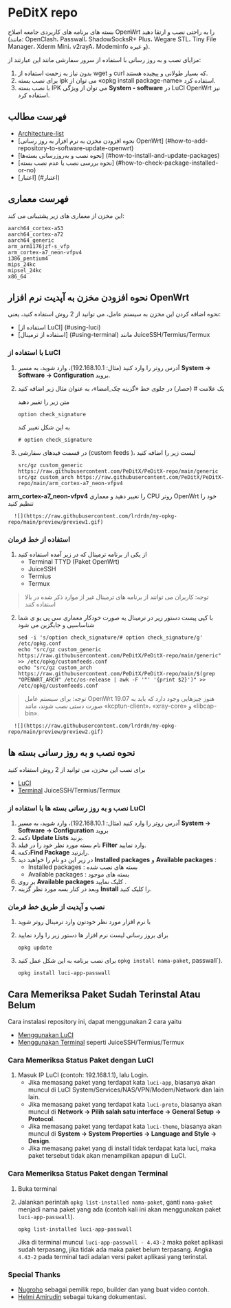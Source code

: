 # PeDitX repo
بسته های برنامه های کاربردی جامعه اصلاح OpenWrt را به راحتی نصب و ارتقا دهید (مانند: OpenClash، Passwall، ShadowSocksR+ Plus، Wegare STL، Tiny File Manager، Xderm Mini، v2rayA، Modeminfo و غیره).

مزایای نصب و به روز رسانی با استفاده از سرور سفارشی مانند این عبارتند از:
1. بدون نیاز به زحمت استفاده از wget و curl که بسیار طولانی و پیچیده هستند.
2. برای نصب بسته ipk می توان از «opkg install package-name» استفاده کرد.
3. با نصب بسته IPK می توان از ویژگی **System - software** در LuCI OpenWrt نیز استفاده کرد.

## فهرست مطالب
- [Architecture-list](#architecture-list)
- [نحوه افزودن مخزن به نرم افزار به روز رسانی OpenWrt] (#how-to-add-repository-to-software-update-openwrt)
- [نحوه نصب و به‌روزرسانی بسته‌ها] (#how-to-install-and-update-packages)
- [نحوه بررسی نصب یا عدم نصب بسته] (#how-to-check-package-installed-or-no)
- [اعتبار] (#اعتبار)

## فهرست معماری
این مخزن از معماری های زیر پشتیبانی می کند:

```
aarch64_cortex-a53
aarch64_cortex-a72
aarch64_generic
arm_arm1176jzf-s_vfp
arm_cortex-a7_neon-vfpv4
i386_pentium4
mips_24kc
mipsel_24kc
x86_64
```

## نحوه افزودن مخزن به آپدیت نرم افزار OpenWrt
نحوه اضافه کردن این مخزن به سیستم عامل، می توانید از 2 روش استفاده کنید، یعنی:
- [استفاده از LuCI] (#using-luci)
- [استفاده از ترمینال] (#using-terminal) مانند JuiceSSH/Termius/Termux

### با استفاده از LuCI

  1. آدرس روتر را وارد کنید (مثال: 192.168.10.1)، وارد شوید، به مسیر **System -> Software -> Configuration** بروید.
  
  2. یک علامت # (حصار) در جلوی خط «گزینه چک_امضا»، به عنوان مثال زیر اضافه کنید
  
      متن زیر را تغییر دهید
      
      ```
      option check_signature
      ```
      
     به این شکل تغییر کند
      
      ```
      # option check_signature
      ```

  3. در قسمت فیدهای سفارشی (custom feeds )، لیست زیر را اضافه کنید

      ```
      src/gz custom_generic https://raw.githubusercontent.com/PeDitX/PeDitX-repo/main/generic
      src/gz custom_arch https://raw.githubusercontent.com/PeDitX/PeDitX-repo/main/arm_cortex-a7_neon-vfpv4
      ```

**arm_cortex-a7_neon-vfpv4** را تغییر دهید و معماری CPU روتر OpenWrt خود را تنظیم کنید

      ![](https://raw.githubusercontent.com/lrdrdn/my-opkg-repo/main/preview/preview1.gif)
 
### استفاده از خط فرمان

  1. از یکی از برنامه ترمینال که در زیر آمده استفاده کنید
      - Terminal TTYD (Paket OpenWrt)
      - JuiceSSH
      - Termius
      - Termux

 > توجه: کاربران می توانند از برنامه های ترمینال غیر از موارد ذکر شده در بالا استفاده کنند
  
  2. با کپی پیست دستور زیر در ترمینال یه صورت خودکار معماری سی پی یو ی شما شناساسیی و جایگزین می شود
      
      ```
      sed -i 's/option check_signature/# option check_signature/g' /etc/opkg.conf
      echo "src/gz custom_generic https://raw.githubusercontent.com/PeDitX/PeDitX-repo/main/generic" >> /etc/opkg/customfeeds.conf
      echo "src/gz custom_arch https://raw.githubusercontent.com/PeDitX/PeDitX-repo/main/$(grep "OPENWRT_ARCH" /etc/os-release | awk -F '"' '{print $2}')" >> /etc/opkg/customfeeds.conf
      ```

> توجه: برای سیستم عامل OpenWrt 19.07 هنوز چیزهایی وجود دارد که باید به صورت دستی نصب شوند، مانند «kcptun-client»، «xray-core» و «libcap-bin».
    
      ![](https://raw.githubusercontent.com/lrdrdn/my-opkg-repo/main/preview/preview2.gif)
    

## نحوه نصب و به روز رسانی بسته ها
برای نصب این مخزن، می توانید از 2 روش استفاده کنید
- [LuCI](#install-dan-update-paket-menggunakan-luci)
- [Terminal](#install-dan-update-paket-menggunakan-terminal)  JuiceSSH/Termius/Termux

### نصب و به روز رسانی بسته ها با استفاده از LuCI

  1. آدرس روتر را وارد کنید (مثال: 192.168.10.1)، وارد شوید، به مسیر **System -> Software -> Configuration** بروید
  2. دکمه **Update Lists** بزنید.
  3. نام بسته مورد نظر خود را در فیلد **Filter** وارد نمایید.
  4. دکمه**Find Package** رابزنید.
  5. در زیر این دو نام را خواهید دید **Installed packages** و **Available packages** :
      - Installed packages : بسته های نصب شده
      - Available packages : بسته های موجود
  6. بر روی **Available packages** کلیک نمایید .
  7. وبعد در کنار بسه مورد نظر گزینه **Install** را کلیک کنید.
 
### نصب و آپدیت از طریق خط فرمان
  1. با نرم افزار مورد نظر خودتون وارد ترمینال روتر شوید
  2. برای بروز رسانی لیست نرم افزار ها دستور زیر را وارد نمایید
      ```
      opkg update
      ```
  
  3. برای نصب برنامه به این شکل عمل کنید `opkg install nama-paket`, passwall`).
      
      ```
      opkg install luci-app-passwall
      ```

## Cara Memeriksa Paket Sudah Terinstal Atau Belum
Cara instalasi repository ini, dapat menggunakan 2 cara yaitu
- [Menggunakan LuCI](#cara-memeriksa-status-paket-dengan-luci)
- [Menggunakan Terminal](#cara-memeriksa-status-paket-dengan-terminal) seperti JuiceSSH/Termius/Termux

### Cara Memeriksa Status Paket dengan LuCI
  1. Masuk IP LuCI (contoh: 192.168.1.1), lalu Login.
      - Jika memasang paket yang terdapat kata `luci-app`, biasanya akan muncul di LuCI System/Services/NAS/VPN/Modem/Network dan lain lain.
      - Jika memasang paket yang terdapat kata `luci-proto`, biasanya akan muncul di **Network -> Pilih salah satu interface -> General Setup -> Protocol**.
      - Jika memasang paket yang terdapat kata `luci-theme`, biasanya akan muncul di **System -> System Properties -> Language and Style -> Design**.
      - Jika memasang paket yang di install tidak terdapat kata luci, maka paket tersebut tidak akan menampilkan apapun di LuCI.

### Cara Memeriksa Status Paket dengan Terminal
  1. Buka terminal
  2. Jalankan perintah `opkg list-installed nama-paket`, ganti `nama-paket` menjadi nama paket yang ada (contoh kali ini akan menggunakan paket `luci-app-passwall`).
      
      ```
      opkg list-installed luci-app-passwall
      ```
      
      Jika di terminal muncul `luci-app-passwall - 4.43-2` maka paket aplikasi sudah terpasang, jika tidak ada maka paket belum terpasang. Angka `4.43-2` pada terminal tadi adalan versi paket aplikasi yang terinstal.
      
      
### Special Thanks
- [Nugroho](https://radenku.com) sebagai pemilik repo, builder dan yang buat video contoh.
- [Helmi Amirudin](https://helmiau.com/about) sebagai tukang dokumentasi.
